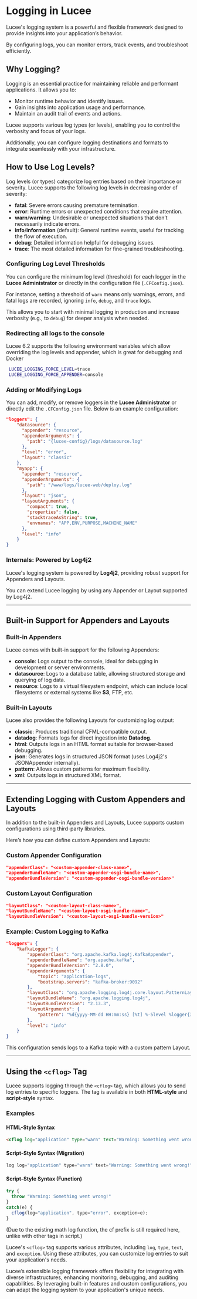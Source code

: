 <!--
{
  "title": "Logging",
  "id": "logging",
  "description": "How to configure and customize logging",
  "keywords": [
    "Logging",
    "Log levels",
    "Lucee"
  ],
  "related": [
    "tag-log",
    "function-writelog"
  ],
  "categories": [
    "server"
  ]
}
-->

# Logging in Lucee

Lucee's logging system is a powerful and flexible framework designed to provide insights into your application’s behavior.

By configuring logs, you can monitor errors, track events, and troubleshoot efficiently.

## Why Logging?

Logging is an essential practice for maintaining reliable and performant applications. It allows you to:

- Monitor runtime behavior and identify issues.
- Gain insights into application usage and performance.
- Maintain an audit trail of events and actions.

Lucee supports various log types (or levels), enabling you to control the verbosity and focus of your logs. 

Additionally, you can configure logging destinations and formats to integrate seamlessly with your infrastructure.

## How to Use Log Levels?

Log levels (or types) categorize log entries based on their importance or severity. Lucee supports the following log levels in decreasing order of severity:

- **fatal**: Severe errors causing premature termination.
- **error**: Runtime errors or unexpected conditions that require attention.
- **warn**/**warning**: Undesirable or unexpected situations that don’t necessarily indicate errors.
- **info**/**information** (default): General runtime events, useful for tracking the flow of execution.
- **debug**: Detailed information helpful for debugging issues.
- **trace**: The most detailed information for fine-grained troubleshooting.

### Configuring Log Level Thresholds

You can configure the minimum log level (threshold) for each logger in the **Lucee Administrator** or directly in the configuration file (`.CFConfig.json`). 

For instance, setting a threshold of `warn` means only warnings, errors, and fatal logs are recorded, ignoring `info`, `debug`, and `trace` logs.

This allows you to start with minimal logging in production and increase verbosity (e.g., to `debug`) for deeper analysis when needed.

### Redirecting all logs to the console

Lucee 6.2 supports the following environment variables which allow overriding the log levels and appender, which is great for debugging and Docker

```bash
 LUCEE_LOGGING_FORCE_LEVEL=trace
 LUCEE_LOGGING_FORCE_APPENDER=console
```

### Adding or Modifying Logs

You can add, modify, or remove loggers in the **Lucee Administrator** or directly edit the `.CFConfig.json` file. Below is an example configuration:

```json
"loggers": {
    "datasource": {
      "appender": "resource",
      "appenderArguments": {
        "path": "{lucee-config}/logs/datasource.log"
      },
      "level": "error",
      "layout": "classic"
    },
    "myapp": {
      "appender": "resource",
      "appenderArguments": {
        "path": "/www/logs/lucee-web/deploy.log"
      },
      "layout": "json",
      "layoutArguments": {
        "compact": true,
        "properties": false,
        "stacktraceAsString": true,
        "envnames": "APP,ENV,PURPOSE,MACHINE_NAME"
      },
      "level": "info"
    }
}
```

### Internals: Powered by Log4j2

Lucee's logging system is powered by **Log4j2**, providing robust support for Appenders and Layouts. 

You can extend Lucee logging by using any Appender or Layout supported by Log4j2.

---

## Built-in Support for Appenders and Layouts

### Built-in Appenders

Lucee comes with built-in support for the following Appenders:

- **console**: Logs output to the console, ideal for debugging in development or server environments.
- **datasource**: Logs to a database table, allowing structured storage and querying of log data.
- **resource**: Logs to a virtual filesystem endpoint, which can include local filesystems or external systems like **S3**, FTP, etc.

### Built-in Layouts

Lucee also provides the following Layouts for customizing log output:

- **classic**: Produces traditional CFML-compatible output.
- **datadog**: Formats logs for direct ingestion into **Datadog**.
- **html**: Outputs logs in an HTML format suitable for browser-based debugging.
- **json**: Generates logs in structured JSON format (uses Log4j2's JSONAppender internally).
- **pattern**: Allows custom patterns for maximum flexibility.
- **xml**: Outputs logs in structured XML format.

---

## Extending Logging with Custom Appenders and Layouts

In addition to the built-in Appenders and Layouts, Lucee supports custom configurations using third-party libraries. 

Here’s how you can define custom Appenders and Layouts:

### Custom Appender Configuration

```json
"appenderClass": "<custom-appender-class-name>",
"appenderBundleName": "<custom-appender-osgi-bundle-name>",
"appenderBundleVersion": "<custom-appender-osgi-bundle-version>"
```

### Custom Layout Configuration

```json
"layoutClass": "<custom-layout-class-name>",
"layoutBundleName": "<custom-layout-osgi-bundle-name>",
"layoutBundleVersion": "<custom-layout-osgi-bundle-version>"
```

### Example: Custom Logging to Kafka

```json
"loggers": {
    "kafkaLogger": {
        "appenderClass": "org.apache.kafka.log4j.KafkaAppender",
        "appenderBundleName": "org.apache.kafka",
        "appenderBundleVersion": "2.8.0",
        "appenderArguments": {
            "topic": "application-logs",
            "bootstrap.servers": "kafka-broker:9092"
        },
        "layoutClass": "org.apache.logging.log4j.core.layout.PatternLayout",
        "layoutBundleName": "org.apache.logging.log4j",
        "layoutBundleVersion": "2.13.3",
        "layoutArguments": {
            "pattern": "%d{yyyy-MM-dd HH:mm:ss} [%t] %-5level %logger{36} - %msg%n"
        },
        "level": "info"
    }
}
```

This configuration sends logs to a Kafka topic with a custom pattern Layout.

---

## Using the `<cflog>` Tag

Lucee supports logging through the `<cflog>` tag, which allows you to send log entries to specific loggers. The tag is available in both **HTML-style** and **script-style** syntax.

### Examples

#### HTML-Style Syntax

```html
<cflog log="application" type="warn" text="Warning: Something went wrong!">
```

#### Script-Style Syntax (Migration)

```javascript
log log="application" type="warn" text="Warning: Something went wrong!";
```

#### Script-Style Syntax (Function)

```javascript
try {
  throw "Warning: Something went wrong!"
}
catch(e) {
  cflog(log="application", type="error", exception=e);
}
```

(Due to the existing math log function, the cf prefix is still required here, unlike with other tags in script.)

Lucee's `<cflog>` tag supports various attributes, including `log`, `type`, `text`, and `exception`. Using these attributes, you can customize log entries to suit your application's needs.

Lucee’s extensible logging framework offers flexibility for integrating with diverse infrastructures, enhancing monitoring, debugging, and auditing capabilities. By leveraging built-in features and custom configurations, you can adapt the logging system to your application's unique needs.
